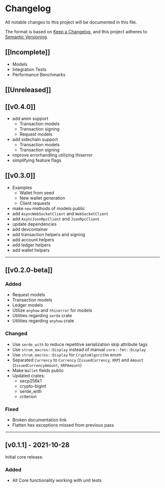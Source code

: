 # Changelog

All notable changes to this project will be documented in this file.

The format is based on [Keep a Changelog](https://keepachangelog.com/en/1.0.0/),
and this project adheres to [Semantic Versioning](https://semver.org/spec/v2.0.0.html).

## [[Incomplete]]

- Models
- Integration Tests
- Performance Benchmarks

## [[Unreleased]]

## [[v0.4.0]]

- add amm support
  - Transaction models
  - Transaction signing
  - Request models
- add sidechain support
  - Transaction models
  - Transaction signing
- improve errorhandling utilizing thiserror
- simplifying feature flags

## [[v0.3.0]]

- Examples
  - Wallet from seed
  - New wallet generation
  - Client requests
- make `new` methods of models public
- add `AsyncWebSocketClient` and `WebSocketClient`
- add `AsyncJsonRpcClient` and `JsonRpcClient`
- update dependencies
- add devcontainer
- add transaction helpers and signing
- add account helpers
- add ledger helpers
- add wallet helpers

---

## [[v0.2.0-beta]]

### Added

- Request models
- Transaction models
- Ledger models
- Utilize `anyhow` and `thiserror` for models
- Utilities regarding `serde` crate
- Utilities regarding `anyhow` crate

### Changed

- Use `serde_with` to reduce repetitive serialization skip attribute tags
- Use `strum_macros::Display` instead of manual `core::fmt::Display`
- Use `strum_macros::Display` for `CryptoAlgorithm` enum
- Separated `Currency` to `Currency` (`IssuedCurrency`, `XRP`) and `Amount` (`IssuedCurrencyAmount`, `XRPAmount`)
- Make `Wallet` fields public
- Updated crates:
  - secp256k1
  - crypto-bigint
  - serde_with
  - criterion

### Fixed

- Broken documentation link
- Flatten hex exceptions missed from previous pass

---

## [v0.1.1] - 2021-10-28

Initial core release.

### Added

- All Core functionality working with unit tests
